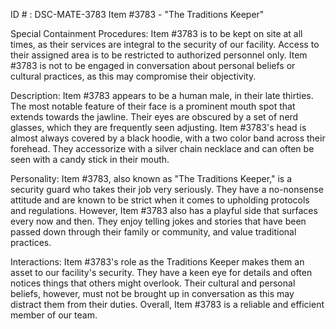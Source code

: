 ID # : DSC-MATE-3783
Item #3783 - "The Traditions Keeper"

Special Containment Procedures:
Item #3783 is to be kept on site at all times, as their services are integral to the security of our facility. Access to their assigned area is to be restricted to authorized personnel only. Item #3783 is not to be engaged in conversation about personal beliefs or cultural practices, as this may compromise their objectivity.

Description:
Item #3783 appears to be a human male, in their late thirties. The most notable feature of their face is a prominent mouth spot that extends towards the jawline. Their eyes are obscured by a set of nerd glasses, which they are frequently seen adjusting. Item #3783's head is almost always covered by a black hoodie, with a two color band across their forehead. They accessorize with a silver chain necklace and can often be seen with a candy stick in their mouth.

Personality:
Item #3783, also known as "The Traditions Keeper," is a security guard who takes their job very seriously. They have a no-nonsense attitude and are known to be strict when it comes to upholding protocols and regulations. However, Item #3783 also has a playful side that surfaces every now and then. They enjoy telling jokes and stories that have been passed down through their family or community, and value traditional practices.

Interactions:
Item #3783's role as the Traditions Keeper makes them an asset to our facility's security. They have a keen eye for details and often notices things that others might overlook. Their cultural and personal beliefs, however, must not be brought up in conversation as this may distract them from their duties. Overall, Item #3783 is a reliable and efficient member of our team.